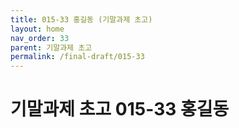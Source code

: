 ```yaml
---
title: 015-33 홍길동 (기말과제 초고)
layout: home
nav_order: 33
parent: 기말과제 초고
permalink: /final-draft/015-33
---
```


# 기말과제 초고 015-33 홍길동 
